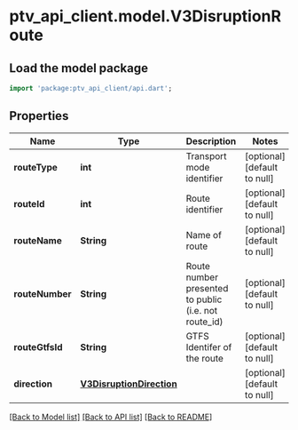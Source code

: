 # ptv_api_client.model.V3DisruptionRoute

## Load the model package
```dart
import 'package:ptv_api_client/api.dart';
```

## Properties
Name | Type | Description | Notes
------------ | ------------- | ------------- | -------------
**routeType** | **int** | Transport mode identifier | [optional] [default to null]
**routeId** | **int** | Route identifier | [optional] [default to null]
**routeName** | **String** | Name of route | [optional] [default to null]
**routeNumber** | **String** | Route number presented to public (i.e. not route_id) | [optional] [default to null]
**routeGtfsId** | **String** | GTFS Identifer of the route | [optional] [default to null]
**direction** | [**V3DisruptionDirection**](V3DisruptionDirection.md) |  | [optional] [default to null]

[[Back to Model list]](../README.md#documentation-for-models) [[Back to API list]](../README.md#documentation-for-api-endpoints) [[Back to README]](../README.md)


